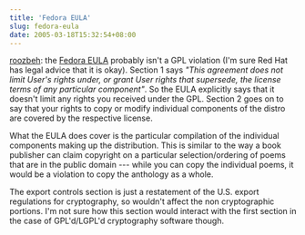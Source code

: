 ```yaml
---
title: 'Fedora EULA'
slug: fedora-eula
date: 2005-03-18T15:32:54+08:00
---
```


[roozbeh](http://www.advogato.org/person/roozbeh/diary.html?start=8):
the [Fedora
EULA](http://download.fedora.redhat.com/pub/fedora/linux/core/development/i386/eula.txt)
probably isn\'t a GPL violation (I\'m sure Red Hat has legal advice that
it is okay). Section 1 says *\"This agreement does not limit User\'s
rights under, or grant User rights that supersede, the license terms of
any particular component\"*. So the EULA explicitly says that it
doesn\'t limit any rights you received under the GPL. Section 2 goes on
to say that your rights to copy or modify individual components of the
distro are covered by the respective license.

What the EULA does cover is the particular compilation of the individual
components making up the distribution. This is similar to the way a book
publisher can claim copyright on a particular selection/ordering of
poems that are in the public domain --- while you can copy the
individual poems, it would be a violation to copy the anthology as a
whole.

The export controls section is just a restatement of the U.S. export
regulations for cryptography, so wouldn\'t affect the non cryptographic
portions. I\'m not sure how this section would interact with the first
section in the case of GPL\'d/LGPL\'d cryptography software though.
